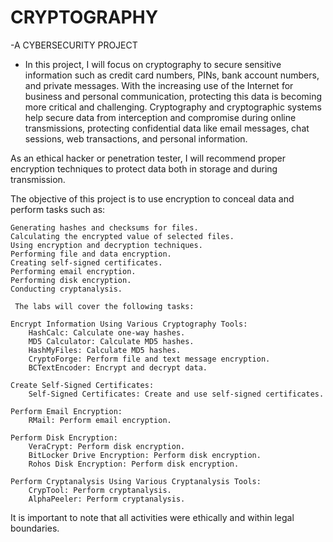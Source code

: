# CRYPTOGRAPHY
-A CYBERSECURITY PROJECT
- In this project, I will focus on cryptography to secure sensitive information such as credit card numbers, PINs, bank account numbers, and private messages. With the increasing use of the Internet for business and personal communication, protecting this data is becoming more critical and challenging. Cryptography and cryptographic systems help secure data from interception and compromise during online transmissions, protecting confidential data like email messages, chat sessions, web transactions, and personal information.

As an ethical hacker or penetration tester, I will recommend proper encryption techniques to protect data both in storage and during transmission. 

The objective of this project is to use encryption to conceal data and perform tasks such as:

    Generating hashes and checksums for files.
    Calculating the encrypted value of selected files.
    Using encryption and decryption techniques.
    Performing file and data encryption.
    Creating self-signed certificates.
    Performing email encryption.
    Performing disk encryption.
    Conducting cryptanalysis.

     The labs will cover the following tasks:

    Encrypt Information Using Various Cryptography Tools:
        HashCalc: Calculate one-way hashes.
        MD5 Calculator: Calculate MD5 hashes.
        HashMyFiles: Calculate MD5 hashes.
        CryptoForge: Perform file and text message encryption.
        BCTextEncoder: Encrypt and decrypt data.

    Create Self-Signed Certificates:
        Self-Signed Certificates: Create and use self-signed certificates.

    Perform Email Encryption:
        RMail: Perform email encryption.

    Perform Disk Encryption:
        VeraCrypt: Perform disk encryption.
        BitLocker Drive Encryption: Perform disk encryption.
        Rohos Disk Encryption: Perform disk encryption.

    Perform Cryptanalysis Using Various Cryptanalysis Tools:
        CrypTool: Perform cryptanalysis.
        AlphaPeeler: Perform cryptanalysis.

  It is important to note that all activities were ethically and within legal boundaries.
